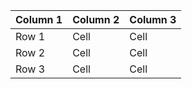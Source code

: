 | Column 1 | Column 2 | Column 3 |
|----------|----------|----------|
| Row 1    | Cell     | Cell     |
| Row 2    | Cell     | Cell     |
| Row 3    | Cell     | Cell     |